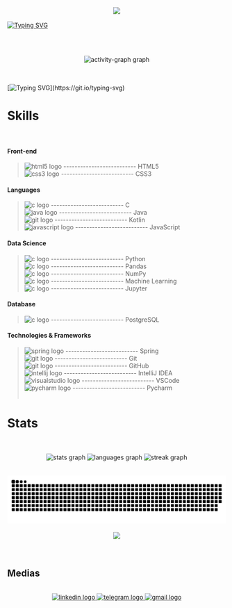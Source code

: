 <div align="center">
  <img height="40" src="https://cdn.jsdelivr.net/gh/Readme-Workflows/Readme-Icons@main/icons/gifs/wave.gif"  />
</div>

[![Typing SVG](https://readme-typing-svg.demolab.com?font=Poppins&size=40&duration=8000&pause=30000&color=81ADFFCF&center=true&vCenter=true&random=false&width=1080&lines=%F0%9F%A4%93+Hi+there!+I+am+Wesley)](https://git.io/typing-svg)

<br><br clear="both">

<div align="center">
  <img src="https://github-readme-activity-graph.vercel.app/graph?username=wesley00s&radius=16&theme=redical&area=true&order=5&hide_border=true&hide_title=false" height="350" alt="activity-graph graph"  />
</div>
<br><br clear="both">

[![Typing SVG](https://readme-typing-svg.demolab.com?font=Poppins&size=35&duration=6000&pause=1000&color=81ADFFCF&center=true&vCenter=true&random=false&width=1080&lines=%F0%9F%8E%93+I+am+a+student+of+Systems+Analysis+and+Development.;%F0%9F%92%99+Passionate+about+exploring+the+world+of+technology.;%F0%9F%A7%A0+Currently%2C+I+am+deepening+my+knowledge+in.+++.+++.;%E2%98%95+Java%2C+%F0%9F%93%B1+Kotlin%2C+and+%F0%9F%92%BB+Data+Science.;%F0%9F%A4%B9%F0%9F%8F%BD+While+continuing+to+enhance+my+skills.;%F0%9F%AB%82+Thanks+for+learning+about+my+tech+journey.;%F0%9F%92%A1+Open+to+ideas+and+opportunities.;%F0%9F%86%99+Let's+build+something+amazing+together!)](https://git.io/typing-svg)

<h1 align="left">Skills</h1>
<br clear="both">

#### Front-end

> <img src="https://cdn.jsdelivr.net/gh/devicons/devicon/icons/html5/html5-original.svg" height="40" alt="html5 logo"  /> -------------------------- HTML5 <br>
 <img src="https://cdn.jsdelivr.net/gh/devicons/devicon/icons/css3/css3-original.svg" height="40" alt="css3 logo"  /> -------------------------- CSS3 <br>

#### Languages

> <img src="https://cdn.jsdelivr.net/gh/devicons/devicon/icons/c/c-original.svg" height="40" alt="c logo"  /> -------------------------- C <br>
 <img src="https://cdn.jsdelivr.net/gh/devicons/devicon/icons/java/java-original.svg" height="40" alt="java logo"  /> -------------------------- Java <br>
 <img src="https://cdn.jsdelivr.net/gh/devicons/devicon/icons/kotlin/kotlin-original.svg" height="40" alt="git logo"  /> -------------------------- Kotlin <br>
 <img src="https://cdn.jsdelivr.net/gh/devicons/devicon/icons/javascript/javascript-original.svg" height="40" alt="javascript logo"  /> -------------------------- JavaScript

#### Data Science

> <img src="https://cdn.jsdelivr.net/gh/devicons/devicon/icons/python/python-original.svg" height="40" alt="c logo"  /> -------------------------- Python <br>
 <img src="https://cdn.jsdelivr.net/gh/devicons/devicon/icons/pandas/pandas-original.svg" height="40" alt="c logo"  /> -------------------------- Pandas <br>
 <img src="https://cdn.jsdelivr.net/gh/devicons/devicon/icons/numpy/numpy-original.svg" height="40" alt="c logo"  /> -------------------------- NumPy <br>
 <img src="https://cdn-icons-png.flaticon.com/128/3273/3273713.png" height="40" alt="c logo"  /> -------------------------- Machine Learning <br>
 <img src="https://cdn.jsdelivr.net/gh/devicons/devicon/icons/jupyter/jupyter-original.svg" height="40" alt="c logo"  /> -------------------------- Jupyter

#### Database

> <img src="https://cdn.jsdelivr.net/gh/devicons/devicon/icons/postgresql/postgresql-original.svg" height="40" alt="c logo"  /> -------------------------- PostgreSQL

#### Technologies & Frameworks

> <img src="https://cdn.jsdelivr.net/gh/devicons/devicon/icons/spring/spring-original.svg" height="40" alt="spring logo"  /> -------------------------- Spring <br>
 <img src="https://cdn.jsdelivr.net/gh/devicons/devicon/icons/git/git-original.svg" height="40" alt="git logo"  /> -------------------------- Git <br>
 <img src="https://cdn.jsdelivr.net/gh/devicons/devicon/icons/github/github-original.svg" height="40" alt="git logo"  /> -------------------------- GitHub <br>
 <img src="https://cdn.jsdelivr.net/gh/devicons/devicon/icons/intellij/intellij-original.svg" height="40" alt="intellij logo"  /> -------------------------- IntelliJ IDEA <br>
 <img src="https://cdn.jsdelivr.net/gh/devicons/devicon/icons/visualstudio/visualstudio-plain.svg" height="40" alt="visualstudio logo"  /> -------------------------- VSCode <br>
 <img src="https://cdn.jsdelivr.net/gh/devicons/devicon/icons/pycharm/pycharm-original.svg" height="40" alt="pycharm logo"  /> -------------------------- Pycharm 
<br><br clear="both">

<h1 align="left">Stats</h1>
<br><br clear="both">

<div align="center">
  <img src="https://github-readme-stats.vercel.app/api?username=wesley00s&hide_title=false&hide_rank=false&show_icons=true&include_all_commits=true&count_private=true&disable_animations=false&theme=omni&locale=en&hide_border=true&order=1" height="150" alt="stats graph"  />
  <img src="https://github-readme-stats.vercel.app/api/top-langs?username=wesley00s&locale=en&hide_title=false&layout=compact&card_width=320&langs_count=5&theme=omni&hide_border=true&order=2" height="150" alt="languages graph"  />
  <img src="https://streak-stats.demolab.com?user=wesley00s&locale=en&mode=daily&theme=omni&hide_border=true&border_radius=5&order=3" height="150" alt="streak graph"  />
</div>
<br><br clear="both">

<img src="https://raw.githubusercontent.com/wesley00s/wesley00s/main/dist/snake.svg" alt="Snake animation" />
<br><br clear="both">

<div align="center">
  <img height="250" src="https://media.giphy.com/media/13HgwGsXF0aiGY/giphy.gif"  />
</div>
<br><br clear="both">

<h2 align="left">Medias</h2>
<br clear="both">

<div align="center">
  <a href="https://www.linkedin.com/in/wesley-rodrigues-8311a9270" target="_blank">
    <img src="https://img.shields.io/static/v1?message=LinkedIn&logo=linkedin&label=&color=0077B5&logoColor=white&labelColor=&style=for-the-badge" height="40" alt="linkedin logo"  />
  </a>
  <a href="https://t.me/+55888982317488" target="_blank">
    <img src="https://img.shields.io/static/v1?message=Telegram&logo=telegram&label=&color=2CA5E0&logoColor=white&labelColor=&style=for-the-badge" height="40" alt="telegram logo"  />
  </a>
  <a href="wesley300rodrigues@gmail.com" target="_blank">
    <img src="https://img.shields.io/static/v1?message=Gmail&logo=gmail&label=&color=D14836&logoColor=white&labelColor=&style=for-the-badge" height="40" alt="gmail logo"  />
  </a>
</div>
